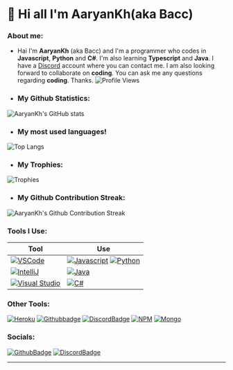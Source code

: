 # :wave: Hi all I'm AaryanKh(aka Bacc)
### About me:
- Hai I'm **AaryanKh** (aka Bacc) and I'm a programmer who codes in **Javascript**, **Python** and **C#**. I'm also learning **Typescript** and **Java**. I have a [Discord] account where you can contact me. I am also looking forward to collaborate on **coding**. You can ask me any questions regarding **coding**. Thanks. ![Profile Views]

- ### My Github Statistics:
![AaryanKh's GitHub stats]

- ### My most used languages!
![Top Langs]

- ### My Trophies:
![Trophies]

- ### My Github Contribution Streak:
![AaryanKh's Github Contribution Streak]

### Tools I Use:
|Tool|Use|
|----|---|
|[![VSCode]](https://code.visualstudio.com)|[![Javascript]](https://javascript.com/) [![Python]](https://python.org)|
|[![IntelliJ]](https://jetbrains.com/idea/)|[![Java]](https://java.com)|
|[![Visual Studio]](https://visualstudio.com)|[![C#]](https://docs.microsoft.com/en-us/dotnet/csharp/)|

### Other Tools:
[![Heroku]](https://heroku.com) [![Githubbadge]](https://github.com) [![DiscordBadge]](https://discord.com)  [![NPM]](https://npmjs.com) [![Mongo]](https://mongodb.com)

### Socials:
[![GithubBadge]](https://github.com/AaryanKhClasses)
[![DiscordBadge]](https://dsc.gg/bacc)


---
[Profile Views]:https://komarev.com/ghpvc/?username=AaryanKhClasses&style=flat-square
[AaryanKh's Github Stats]:https://github-readme-stats.vercel.app/api?username=AaryanKhClasses&theme=tokyonight&show_icons=true
[Top langs]:https://github-readme-stats.vercel.app/api/top-langs/?username=AaryanKhClasses&langs_count=10&theme=tokyonight&layout=compact
[Trophies]:https://github-profile-trophy.vercel.app/?username=AaryanKhClasses&theme=onedark
[AaryanKh's Github Contribution Streak]:https://github-readme-streak-stats.herokuapp.com/?user=AaryanKhClasses&theme=slateorange
[VScode]:https://img.shields.io/badge/VSCode-blue?style=for-the-badge&logo=visual-studio-code
[Javascript]:https://img.shields.io/badge/JavaScript-yellow?style=for-the-badge&logo=javascript&logoColor=white&labelColor=%23F7DF1C
[Python]:https://img.shields.io/badge/Python-3776AB?style=for-the-badge&logo=python&logoColor=white
[Java]:https://img.shields.io/badge/Java-orange?style=for-the-badge&logo=java&logoColor=white
[C#]:https://img.shields.io/badge/C%23-239120?style=for-the-badge&logo=csharp#&logoColor=white
[IntelliJ]:https://img.shields.io/badge/IntelliJ-%23fe315d?style=for-the-badge&logo=intellij-idea
[Visual Studio]:https://img.shields.io/badge/Visual_Studio-%236e64c3?style=for-the-badge&logo=visual-studio
[Heroku]:https://img.shields.io/badge/Heroku-%236e64c3?style=for-the-badge&logo=heroku
[DiscordBadge]:https://img.shields.io/badge/Discord-7289DA?style=for-the-badge&logo=discord&logoColor=white
[GithubBadge]:https://img.shields.io/badge/Github-333333?style=for-the-badge&logo=github
[Github]:https://github.com/AaryanKhClasses
[Discord]:https://dsc.gg/bacc
[NPM]:https://img.shields.io/badge/NPM-red?style=for-the-badge&logo=npm&logoColor=white
[Mongo]:https://img.shields.io/badge/MongoDB-green?style=for-the-badge&logo=mongodb&logoColor=white 
